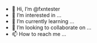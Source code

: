- 👋 Hi, I’m @fxntester
- 👀 I’m interested in ...
- 🌱 I’m currently learning ...
- 💞️ I’m looking to collaborate on ...
- 📫 How to reach me ...

<!---
fxntester/fxntester is a ✨ special ✨ repository because its `README.md` (this file) appears on your GitHub profile.
You can click the Preview link to take a look at your changes.
--->
